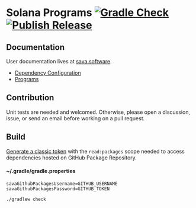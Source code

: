 # Solana Programs [![Gradle Check](https://github.com/sava-software/solana-programs/actions/workflows/build.yml/badge.svg)](https://github.com/sava-software/solana-programs/actions/workflows/build.yml) [![Publish Release](https://github.com/sava-software/solana-programs/actions/workflows/publish.yml/badge.svg)](https://github.com/sava-software/solana-programs/actions/workflows/publish.yml)

## Documentation

User documentation lives at [sava.software](https://sava.software/).

* [Dependency Configuration](https://sava.software/quickstart)
* [Programs](https://sava.software/libraries/programs)

## Contribution

Unit tests are needed and welcomed. Otherwise, please open a discussion, issue, or send an email before working on a
pull request.

## Build

[Generate a classic token](https://github.com/settings/tokens) with the `read:packages` scope needed to access
dependencies hosted on GitHub Package Repository.

#### ~/.gradle/gradle.properties

```properties
savaGithubPackagesUsername=GITHUB_USERNAME
savaGithubPackagesPassword=GITHUB_TOKEN
```

```shell
./gradlew check
```
